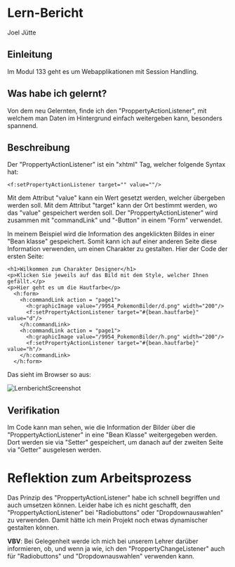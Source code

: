 # Lern-Bericht
Joel Jütte

## Einleitung

Im Modul 133 geht es um Webapplikationen mit Session Handling.

## Was habe ich gelernt?

Von dem neu Gelernten, finde ich den "ProppertyActionListener", mit welchem man Daten im Hintergrund einfach weitergeben kann, besonders spannend. 

## Beschreibung

Der "ProppertyActionListener" ist ein "xhtml" Tag, welcher folgende Syntax hat:
```xhtml
<f:setPropertyActionListener target="" value=""/>
```
Mit dem Attribut "value" kann ein Wert gesetzt werden, welcher übergeben werden soll. Mit dem Attribut "target" kann der Ort bestimmt werden, wo das "value" gespeichert werden soll. Der "ProppertyActionListener" wird zusammen mit "commandLink" und "-Button" in einem "Form" verwendet.

In meinem Beispiel wird die Information des angeklickten Bildes in einer "Bean klasse" gespeichert. Somit kann ich auf einer anderen Seite diese Information verwenden, um einen Charakter zu gestalten.
Hier der Code der ersten Seite: 
```xhtml
<h1>Wilkommen zum Charakter Designer</h1>
<p>Klicken Sie jeweils auf das Bild mit dem Style, welcher Ihnen gefällt.</p>
<p>Hier geht es um die Hautfarbe</p>
  <h:form>
    <h:commandLink action = "page1">
      <h:graphicImage value="/9954_PokemonBilder/d.png" width="200"/>
      <f:setPropertyActionListener target="#{bean.hautfarbe}" value="d"/>
    </h:commandLink>
    <h:commandLink action = "page1">
      <h:graphicImage value="/9954_PokemonBilder/h.png" width="200"/>
      <f:setPropertyActionListener target="#{bean.hautfarbe}" value="h"/>
    </h:commandLink>
  </h:form>
```
Das sieht im Browser so aus:

![LernberichtScreenshot](https://user-images.githubusercontent.com/69578012/187091634-0dd799f6-b37d-44a0-8b2b-c27da5401557.png)

## Verifikation

Im Code kann man sehen, wie die Information der Bilder über die "ProppertyActionListener" in eine "Bean Klasse" weitergegeben werden. Dort werden sie via "Setter" gespeichert, um danach auf der zweiten Seite via "Getter" ausgelesen werden.

# Reflektion zum Arbeitsprozess

Das Prinzip des "ProppertyActionListener" habe ich schnell begriffen und auch umsetzen können. Leider habe ich es nicht geschafft, den "ProppertyActionListener" bei "Radiobuttons" oder "Dropdownauswahlen" zu verwenden. Damit hätte ich mein Projekt noch etwas dynamischer gestalten können. 

**VBV**: Bei Gelegenheit werde ich mich bei unserem Lehrer darüber informieren, ob, und wenn ja wie, ich den "ProppertyChangeListener" auch für "Radiobuttons" und "Dropdownauswahlen" verwenden kann.
